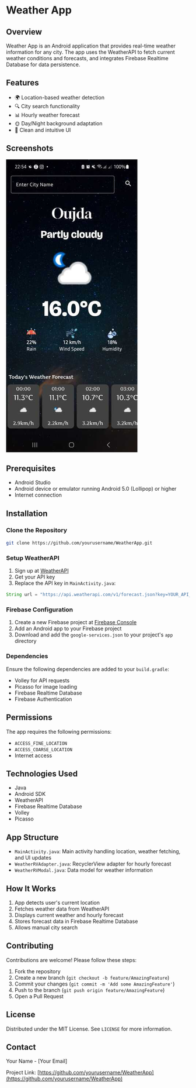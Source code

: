 # Weather App

## Overview
Weather App is an Android application that provides real-time weather information for any city. The app uses the WeatherAPI to fetch current weather conditions and forecasts, and integrates Firebase Realtime Database for data persistence.

## Features
- 🌍 Location-based weather detection
- 🔍 City search functionality
- 📊 Hourly weather forecast
- 🌞 Day/Night background adaptation
- 📱 Clean and intuitive UI

## Screenshots
![Main Screen](ScreenShot/screen_1.jpg)

## Prerequisites
- Android Studio
- Android device or emulator running Android 5.0 (Lollipop) or higher
- Internet connection

## Installation

### Clone the Repository
```bash
git clone https://github.com/yourusername/WeatherApp.git
```

### Setup WeatherAPI
1. Sign up at [WeatherAPI](https://www.weatherapi.com/)
2. Get your API key
3. Replace the API key in `MainActivity.java`:
```java
String url = "https://api.weatherapi.com/v1/forecast.json?key=YOUR_API_KEY&q=" + cityName + "&days=1&aqi=no&alerts=no";
```

### Firebase Configuration
1. Create a new Firebase project at [Firebase Console](https://console.firebase.google.com/)
2. Add an Android app to your Firebase project
3. Download and add the `google-services.json` to your project's `app` directory

### Dependencies
Ensure the following dependencies are added to your `build.gradle`:
- Volley for API requests
- Picasso for image loading
- Firebase Realtime Database
- Firebase Authentication

## Permissions
The app requires the following permissions:
- `ACCESS_FINE_LOCATION`
- `ACCESS_COARSE_LOCATION`
- Internet access

## Technologies Used
- Java
- Android SDK
- WeatherAPI
- Firebase Realtime Database
- Volley
- Picasso

## App Structure
- `MainActivity.java`: Main activity handling location, weather fetching, and UI updates
- `WeatherRVAdapter.java`: RecyclerView adapter for hourly forecast
- `WeatherRVModal.java`: Data model for weather information

## How It Works
1. App detects user's current location
2. Fetches weather data from WeatherAPI
3. Displays current weather and hourly forecast
4. Stores forecast data in Firebase Realtime Database
5. Allows manual city search

## Contributing
Contributions are welcome! Please follow these steps:
1. Fork the repository
2. Create a new branch (`git checkout -b feature/AmazingFeature`)
3. Commit your changes (`git commit -m 'Add some AmazingFeature'`)
4. Push to the branch (`git push origin feature/AmazingFeature`)
5. Open a Pull Request

## License
Distributed under the MIT License. See `LICENSE` for more information.

## Contact
Your Name - [Your Email]

Project Link: [https://github.com/yourusername/WeatherApp](https://github.com/yourusername/WeatherApp)
